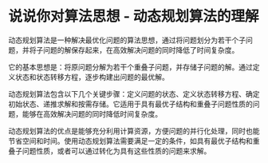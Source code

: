 # 说说你对算法思想 - 动态规划算法的理解

动态规划算法是一种解决最优化问题的算法思想，通过将问题划分为若干个子问题，并将子问题的解保存起来，在高效解决问题的同时降低了时间复杂度。

它的基本思想是：将原问题分解为若干个重叠子问题，并存储子问题的解。通过定义状态和状态转移方程，逐步构建出问题的最优解。

动态规划算法包含以下几个关键步骤：定义问题的状态、定义状态转移方程、确定初始状态、递推求解和按需存储。它适用于具有最优子结构和重叠子问题性质的问题，能够在高效解决问题的同时降低时间复杂度。

动态规划算法的优点是能够充分利用计算资源，方便问题的并行化处理，同时也能节省空间和时间。使用动态规划算法需要满足一定的条件，如具有最优子结构和重叠子问题性质，或者可以通过转化为具有这些性质的问题来求解。


